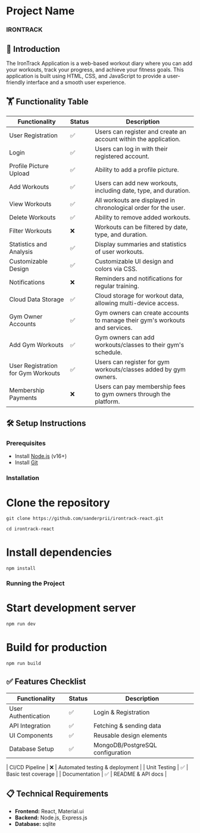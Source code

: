 # Project Name

### IRONTRACK

## 🚀 Introduction
The IronTrack Application is a web-based workout diary where you can add your workouts, track your progress, and achieve your fitness goals. This application is built using HTML, CSS, and JavaScript to provide a user-friendly interface and a smooth user experience.

## 🏋️ Functionality Table
| Functionality | Status | Description |
|--------------|--------|-------------|
| User Registration | ✅ | Users can register and create an account within the application. |
| Login | ✅ | Users can log in with their registered account. |
| Profile Picture Upload | ✅ | Ability to add a profile picture. |
| Add Workouts | ✅ | Users can add new workouts, including date, type, and duration. |
| View Workouts | ✅ | All workouts are displayed in chronological order for the user. |
| Delete Workouts | ✅ | Ability to remove added workouts. |
| Filter Workouts | ❌ | Workouts can be filtered by date, type, and duration. |
| Statistics and Analysis | ✅ | Display summaries and statistics of user workouts. |
| Customizable Design | ✅ | Customizable UI design and colors via CSS. |
| Notifications | ❌ | Reminders and notifications for regular training. |
| Cloud Data Storage | ✅ | Cloud storage for workout data, allowing multi-device access. |
| Gym Owner Accounts | ✅ | Gym owners can create accounts to manage their gym's workouts and services. |
| Add Gym Workouts | ✅ | Gym owners can add workouts/classes to their gym's schedule. |
| User Registration for Gym Workouts | ✅ | Users can register for gym workouts/classes added by gym owners. |
| Membership Payments | ❌ | Users can pay membership fees to gym owners through the platform. |


## 🛠️ Setup Instructions
### Prerequisites
- Install [Node.js](https://nodejs.org/) (v16+)
- Install [Git](https://git-scm.com/)

### Installation

# Clone the repository
```
git clone https://github.com/sanderprii/irontrack-react.git
```
```
cd irontrack-react
```
# Install dependencies
```
npm install
```

### Running the Project

# Start development server
```
npm run dev
```
# Build for production
```
npm run build
```



## ✅ Features Checklist
| Functionality | Status | Description |
|--------------|--------|-------------|
| User Authentication | ✅ | Login & Registration |
| API Integration | ✅ | Fetching & sending data |
| UI Components | ✅ | Reusable design elements |
| Database Setup | ✅ | MongoDB/PostgreSQL configuration |

| CI/CD Pipeline | ❌ | Automated testing & deployment |
| Unit Testing | ✅ | Basic test coverage |
| Documentation | ✅ | README & API docs |

## 📋 Technical Requirements
- **Frontend:** React, Material.ui
- **Backend:** Node.js, Express.js
- **Database:** sqlite




